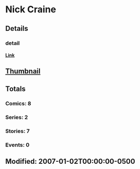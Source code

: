 # Nick  Craine 
## Details
### detail
#### [Link](http://marvel.com/comics/creators/595/nick_craine?utm_campaign=apiRef&utm_source=225578a89fc76f3d20fbffda5d17a88d)
## [Thumbnail](http://i.annihil.us/u/prod/marvel/i/mg/b/40/image_not_available.jpg)
## Totals
### Comics: 8
### Series: 2
### Stories: 7
### Events: 0
## Modified: 2007-01-02T00:00:00-0500